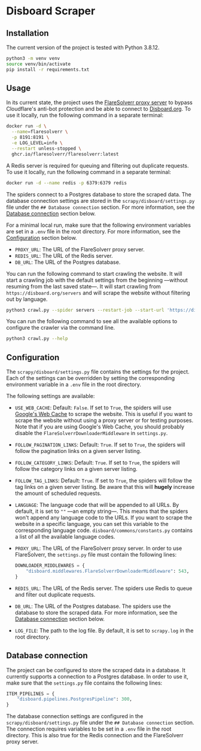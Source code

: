 # Disboard Scraper

## Installation

The current version of the project is tested with Python 3.8.12.

```bash
python3 -m venv venv
source venv/bin/activate
pip install -r requirements.txt
```

## Usage

In its current state, the project uses the [FlareSolverr proxy server](https://github.com/FlareSolverr/FlareSolverr)
to bypass Cloudflare's anti-bot protection and be able to connect to [
Disboard.org](https://disboard.org). To use it locally, run the following
command in a separate terminal:

```bash
docker run -d \
  --name=flaresolverr \
  -p 8191:8191 \
  -e LOG_LEVEL=info \
  --restart unless-stopped \
  ghcr.io/flaresolverr/flaresolverr:latest
```

A Redis server is required for queuing and filtering out duplicate requests.
To use it locally, run the following command in a separate terminal:

```bash
docker run -d --name redis -p 6379:6379 redis
```

The spiders connect to a Postgres database to store the scraped data.
The database connection settings are stored in the `scrapy/disboard/settings.py`
file under the `## Database connection` section. For more information, see
the [Database connection](#database-connection) section below.

For a minimal local run, make sure that the following environment variables
are set in a `.env` file in the root directory. For more information, see
the [Configuration](#configuration) section below.

- `PROXY_URL`: The URL of the FlareSolverr proxy server.
- `REDIS_URL`: The URL of the Redis server.
- `DB_URL`: The URL of the Postgres database.

You can run the following command to start crawling the website. It will start
a crawling job with the default settings from the beginning ––without resuming
from the last saved state––. It will start crawling from `https://disboard.org/servers`
and will scrape the website without filtering out by language.

```bash
python3 crawl.py --spider servers --restart-job --start-url 'https://disboard.org/servers' --language ''
```

You can run the following command to see all the available options to
configure the crawler via the command line.

```bash
python3 crawl.py --help
```

## Configuration

The `scrapy/disboard/settings.py` file contains the settings for the project.
Each of the settings can be overridden by setting the corresponding environment
variable in a `.env` file in the root directory.

The following settings are available:

- `USE_WEB_CACHE`: Default: `False`. If set to `True`, the spiders will use
  [Google's Web Cache](https://webcache.googleusercontent.com/)
  to scrape the website. This is useful if you want to scrape the website
  without using a proxy server or for testing purposes.
  Note that if you are using Google's Web Cache, you should probably
  disable the `FlareSolverrDownloaderMiddleware` in `settings.py`.
- `FOLLOW_PAGINATION_LINKS`: Default: `True`. If set to `True`, the spiders
  will follow the pagination links on a given server listing.
- `FOLLOW_CATEGORY_LINKS`: Default: `True`. If set to `True`, the spiders
  will follow the category links on a given server listing.
- `FOLLOW_TAG_LINKS`: Default: `True`. If set to `True`, the spiders will
  follow the tag links on a given server listing. Be aware that this will **hugely** increase the amount of scheduled requests.
- `LANGUAGE`: The language code that will be appended to all URLs.
  By default, it is set to `""` ––an empty string––. This means that the spiders
  won't append any language code to the URLs. If you want to scrape the website
  in a specific language, you can set this variable to the corresponding
  language code. `disboard/commons/constants.py` contains a list of all the
  available language codes.
- `PROXY_URL`: The URL of the FlareSolverr proxy server. In order to use
  FlareSolverr, the `settings.py` file must contain the following lines:

  ```python
  DOWNLOADER_MIDDLEWARES = {
      "disboard.middlewares.FlareSolverrDownloaderMiddleware": 543,
  }
  ```

- `REDIS_URL`: The URL of the Redis server. The spiders use Redis to queue
  and filter out duplicate requests.
- `DB_URL`: The URL of the Postgres database. The spiders use the database
  to store the scraped data. For more information, see the
  [Database connection](#database-connection) section below.
- `LOG_FILE`: The path to the log file. By default, it is set to
  `scrapy.log` in the root directory.

## Database connection

The project can be configured to store the scraped data in a database.
It currently supports a connection to a Postgres database. In order to use it,
make sure that the `settings.py` file contains the following lines:

```python
ITEM_PIPELINES = {
    "disboard.pipelines.PostgresPipeline": 300,
}
```

The database connection settings are configured in the `scrapy/disboard/settings.py`
file under the `## Database connection` section. The connection requires variables
to be set in a `.env` file in the root directory.
This is also true for the Redis connection and the FlareSolverr proxy server.
